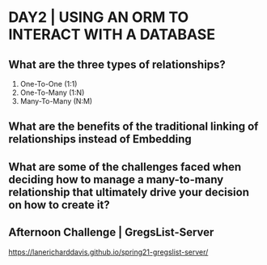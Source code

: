 # DAY2 | USING AN ORM TO INTERACT WITH A DATABASE

## What are the three types of relationships?
1) One-To-One (1:1)
2) One-To-Many (1:N)
3) Many-To-Many (N:M)
## What are the benefits of the traditional linking of relationships instead of Embedding

## What are some of the challenges faced when deciding how to manage a many-to-many relationship that ultimately drive your decision on how to create it?

## Afternoon Challenge | GregsList-Server
https://lanericharddavis.github.io/spring21-gregslist-server/